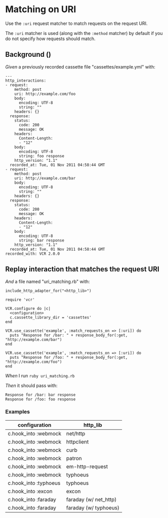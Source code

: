 # Matching on URI

Use the `:uri` request matcher to match requests on the request URI.

  The `:uri` matcher is used (along with the `:method` matcher) by default
  if you do not specify how requests should match.

## Background ()

_Given_ a previously recorded cassette file "cassettes/example.yml" with:

```
--- 
http_interactions: 
- request: 
    method: post
    uri: http://example.com/foo
    body: 
      encoding: UTF-8
      string: ""
    headers: {}
  response: 
    status: 
      code: 200
      message: OK
    headers: 
      Content-Length: 
      - "12"
    body: 
      encoding: UTF-8
      string: foo response
    http_version: "1.1"
  recorded_at: Tue, 01 Nov 2011 04:58:44 GMT
- request: 
    method: post
    uri: http://example.com/bar
    body: 
      encoding: UTF-8
      string: ""
    headers: {}
  response: 
    status: 
      code: 200
      message: OK
    headers: 
      Content-Length: 
      - "12"
    body: 
      encoding: UTF-8
      string: bar response
    http_version: "1.1"
  recorded_at: Tue, 01 Nov 2011 04:58:44 GMT
recorded_with: VCR 2.0.0
```

## Replay interaction that matches the request URI

_And_ a file named "uri_matching.rb" with:

```
include_http_adapter_for("<http_lib>")

require 'vcr'

VCR.configure do |c|
  <configuration>
  c.cassette_library_dir = 'cassettes'
end

VCR.use_cassette('example', :match_requests_on => [:uri]) do
  puts "Response for /bar: " + response_body_for(:get, "http://example.com/bar")
end

VCR.use_cassette('example', :match_requests_on => [:uri]) do
  puts "Response for /foo: " + response_body_for(:get,  "http://example.com/foo")
end
```

_When_ I run `ruby uri_matching.rb`

_Then_ it should pass with:

```
Response for /bar: bar response
Response for /foo: foo response
```

### Examples

| configuration         | http_lib              |
|-----------------------|-----------------------|
| c.hook_into :webmock  | net/http              |
| c.hook_into :webmock  | httpclient            |
| c.hook_into :webmock  | curb                  |
| c.hook_into :webmock  | patron                |
| c.hook_into :webmock  | em-http-request       |
| c.hook_into :webmock  | typhoeus              |
| c.hook_into :typhoeus | typhoeus              |
| c.hook_into :excon    | excon                 |
| c.hook_into :faraday  | faraday (w/ net_http) |
| c.hook_into :faraday  | faraday (w/ typhoeus) |
